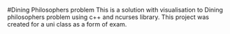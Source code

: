 #Dining Philosophers problem
This is a solution with visualisation to Dining philosophers problem using c++ and ncurses library.
This project was created for a uni class as a form of exam.
